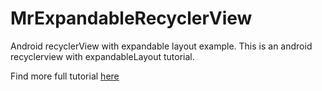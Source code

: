 # MrExpandableRecyclerView
Android recyclerView with expandable layout example. This is an android recyclerview with expandableLayout tutorial.

Find more full tutorial [here](http://camposha.info/android/recyclerview-with-expandablelayout)
